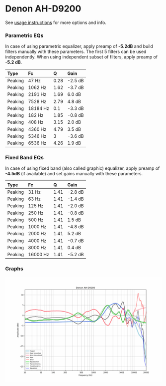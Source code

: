 # Denon AH-D9200
See [usage instructions](https://github.com/jaakkopasanen/AutoEq#usage) for more options and info.

### Parametric EQs
In case of using parametric equalizer, apply preamp of **-5.2dB** and build filters manually
with these parameters. The first 5 filters can be used independently.
When using independent subset of filters, apply preamp of **-5.2 dB**.

| Type    | Fc       |    Q | Gain    |
|:--------|:---------|:-----|:--------|
| Peaking | 47 Hz    | 0.28 | -2.5 dB |
| Peaking | 1062 Hz  | 1.62 | -3.7 dB |
| Peaking | 2191 Hz  | 1.69 | 6.0 dB  |
| Peaking | 7528 Hz  | 2.79 | 4.8 dB  |
| Peaking | 18184 Hz | 0.1  | -3.3 dB |
| Peaking | 182 Hz   | 1.85 | -0.8 dB |
| Peaking | 408 Hz   | 3.15 | 2.0 dB  |
| Peaking | 4360 Hz  | 4.79 | 3.5 dB  |
| Peaking | 5346 Hz  | 3    | -3.6 dB |
| Peaking | 6536 Hz  | 4.26 | 1.9 dB  |

### Fixed Band EQs
In case of using fixed band (also called graphic) equalizer, apply preamp of **-4.5dB**
(if available) and set gains manually with these parameters.

| Type    | Fc       |    Q | Gain    |
|:--------|:---------|:-----|:--------|
| Peaking | 31 Hz    | 1.41 | -2.8 dB |
| Peaking | 63 Hz    | 1.41 | -1.4 dB |
| Peaking | 125 Hz   | 1.41 | -2.0 dB |
| Peaking | 250 Hz   | 1.41 | -0.8 dB |
| Peaking | 500 Hz   | 1.41 | 1.5 dB  |
| Peaking | 1000 Hz  | 1.41 | -4.8 dB |
| Peaking | 2000 Hz  | 1.41 | 5.2 dB  |
| Peaking | 4000 Hz  | 1.41 | -0.7 dB |
| Peaking | 8000 Hz  | 1.41 | 0.4 dB  |
| Peaking | 16000 Hz | 1.41 | -5.2 dB |

### Graphs
![](./Denon%20AH-D9200.png)